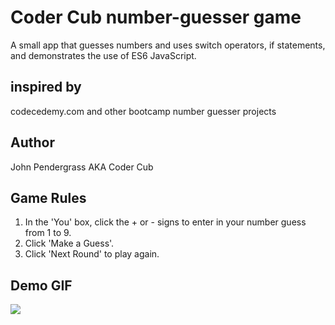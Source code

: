 # Coder Cub number-guesser game
A small app that guesses numbers and uses switch operators, if statements, and demonstrates the use of ES6 JavaScript.

## inspired by 
codecedemy.com and other bootcamp number guesser projects

## Author
John Pendergrass AKA Coder Cub

## Game Rules
1. In the 'You' box, click the + or - signs to enter in your number guess from 1 to 9.
2. Click 'Make a Guess'.
3. Click 'Next Round' to play again.

## Demo GIF
<img src="https://github.com/Coder-Cub/cc-number-guesser/blob/master/images/cc-numguess.gif">


